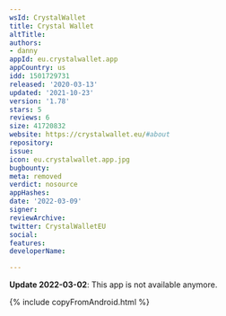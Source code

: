 ```yaml
---
wsId: CrystalWallet
title: Crystal Wallet
altTitle: 
authors:
- danny
appId: eu.crystalwallet.app
appCountry: us
idd: 1501729731
released: '2020-03-13'
updated: '2021-10-23'
version: '1.78'
stars: 5
reviews: 6
size: 41720832
website: https://crystalwallet.eu/#about
repository: 
issue: 
icon: eu.crystalwallet.app.jpg
bugbounty: 
meta: removed
verdict: nosource
appHashes: 
date: '2022-03-09'
signer: 
reviewArchive: 
twitter: CrystalWalletEU
social: 
features: 
developerName: 

---
```


**Update 2022-03-02**: This app is not available anymore.

{% include copyFromAndroid.html %}
